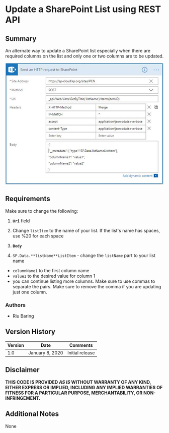 # Update a SharePoint List using REST API

## Summary
An alternate way to update a SharePoint list especially when there are required columns on the list and only one or two columns are to be updated.

![Update s SharePoint List using REST API](./update-list-using-rest-api.png)

## Requirements
Make sure to change the following:
1. **`Uri`** field
  1. Change `listItem` to the name of your list. If the list's name has spaces, use %20 for each space

1. **`Body`**
  1. `SP.Data.**listName**ListItem` - change the `listName` part to your list name
- `columnName1` to the first column name
- `value1` to the desired value for column 1
- you can continue listing more columns. Make sure to use commas to separate the pairs. Make sure to remove the comma if you are updating just one column.

### Authors
- Riu Baring

## Version History
Version|Date|Comments
-------|----|--------
1.0|January 8, 2020|Initial release

## Disclaimer
**THIS CODE IS PROVIDED *AS IS* WITHOUT WARRANTY OF ANY KIND, EITHER EXPRESS OR IMPLIED, INCLUDING ANY IMPLIED WARRANTIES OF FITNESS FOR A PARTICULAR PURPOSE, MERCHANTABILITY, OR NON-INFRINGEMENT.**

## Additional Notes
None
